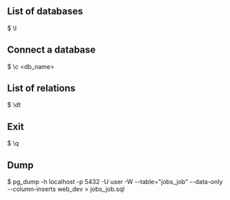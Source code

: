 ## List of databases
$ \l

## Connect a database
$ \c <db_name>

## List of relations
$ \dt

## Exit
$ \q

## Dump
$ pg_dump -h localhost -p 5432 -U user -W --table="jobs_job" --data-only --column-inserts web_dev > jobs_job.sql
